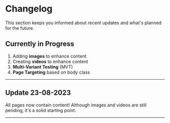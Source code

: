 # Changelog

This section keeps you informed about recent updates and what's planned for the future.

## Currently in Progress

1. Adding **images** to enhance content
2. Creating **videos** to enhance content
3. **Multi-Variant Testing** (MVT)
4. **Page Targeting** based on body class

---
## Update 23-08-2023

All pages now contain content! Although images and videos are still pending, it's a solid starting point.

---